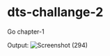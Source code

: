 # dts-challange-2
Go chapter-1

Output: 
![Screenshot (294)](https://user-images.githubusercontent.com/53247359/224460129-bfa98a49-26c1-40f0-b767-899ad7b311d5.png)
